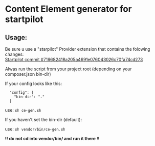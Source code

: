 # Content Element generator for startpilot

## Usage:

Be sure u use a "starpilot" Provider extension that contains the folowing changes:  
[Startpilot commit #716682418a205a4691e076043026c70fa74cd273](https://github.com/misterboe/startpilot/commit/716682418a205a4691e076043026c70fa74cd273)

Alwas run the script from your project root (depending on your composer.json bin-dir)

If your config looks like this: 

```
  "config": {
    "bin-dir": "."
  }
```
use: `sh ce-gen.sh` 

If you haven't set the bin-dir (default):

use: `sh vendor/bin/ce-gen.sh`

**!! do not cd into vendor/bin/ and run it there !!**

